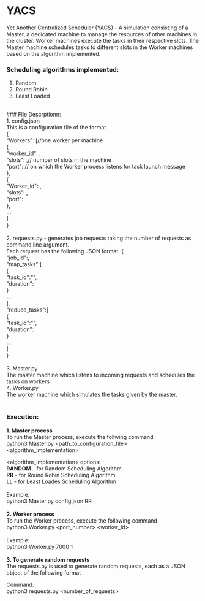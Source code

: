 # YACS
Yet Another Centralized Scheduler (YACS) - 
A simulation consisting of a Master, a dedicated machine to manage the resources of other machines in the cluster. Worker machines execute the tasks in their respective slots. The Master machine schedules tasks to different slots in the Worker machines based on the algorithm implemented.
<br>
### Scheduling algorithms implemented: <br>
1. Random
2. Round Robin
3. Least Loaded
<br>
### File Descrptionn: <br>
1. config.json <br>
     This is a configuration file of the format <br>
     { <br>
     "Workers": [//one worker per machine<br>
     {<br>
          "worker_id": <worker_id>,<br>
          "slots": <number of slots>,// number of slots in the machine<br>
          "port": <port number>// on which the Worker process listens for task launch message<br>
     },<br>
     {<br>
      "Worker_id": <Worker_id>,<br>
      "slots": <number of slots>,<br>
      "port": <port number><br>
     },<br>
      …<br>
     ]<br>
     }<br>
<br>
2. requests.py  -  generates job requests taking the number of requests as command line argument. <br>
     Each request has the following JSON format.
     {<br>
          "job_id":<job_id>,<br>
           "map_tasks":[<br>
          {<br>
               "task_id":"<task_id>",<br>
               "duration":<in seconds><br>
          }<br>
          ...<br>
          ],<br>
           "reduce_tasks":[<br>
          { <br>
                "task_id":"<task_id>",<br>
               "duration":<in seconds><br>
           }<br>
          ...<br>
          ]<br>
      }<br>
  <br>
3. Master.py <br>
     The master machine which listens to incoming requests and schedules the tasks on workers<br>
4. Worker.py    <br>
     The worker machine which simulates the tasks given by the master.<br>
<br>


### Execution: <br>
**1. Master process** <br>
     To run the Master process, execute the follwing command<br>
     python3 Master.py <path_to_configuration_file> <algorithm_implementation> <br>

  <algorithm_implementation> options: <br>
  **RANDOM** - for Random Scheduling Algorithm <br>
  **RR** - for Round Robin Scheduling Algorithm <br>
  **LL** - for Least Loades Scheduling Algorithm <br>
  <br>
  Example: <br>
  python3 Master.py config.json RR <br>
  <br>
**2. Worker process** <br>
  To run the Worker process, execute the following command <br>
  python3 Worker.py <port_number> <worker_id> <br>
  <br>
  Example: <br>
  python3 Worker.py 7000 1 <br>
  <br>
**3. To generate random requests <br>**
  The requests.py is used to generate random requests, each as a JSON object of the following format <br>
  
  Command:<br>
  python3 requests.py <number_of_requests><br>
  


